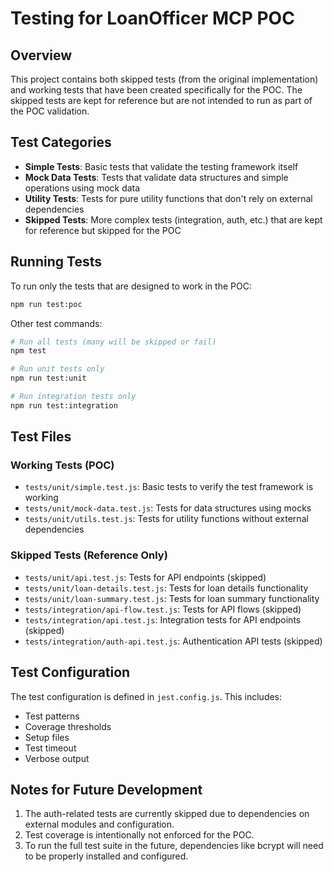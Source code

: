 # Testing for LoanOfficer MCP POC

## Overview

This project contains both skipped tests (from the original implementation) and working tests that have been created specifically for the POC. The skipped tests are kept for reference but are not intended to run as part of the POC validation.

## Test Categories

- **Simple Tests**: Basic tests that validate the testing framework itself
- **Mock Data Tests**: Tests that validate data structures and simple operations using mock data
- **Utility Tests**: Tests for pure utility functions that don't rely on external dependencies
- **Skipped Tests**: More complex tests (integration, auth, etc.) that are kept for reference but skipped for the POC

## Running Tests

To run only the tests that are designed to work in the POC:

```bash
npm run test:poc
```

Other test commands:

```bash
# Run all tests (many will be skipped or fail)
npm test

# Run unit tests only
npm run test:unit

# Run integration tests only
npm run test:integration
```

## Test Files

### Working Tests (POC)

- `tests/unit/simple.test.js`: Basic tests to verify the test framework is working
- `tests/unit/mock-data.test.js`: Tests for data structures using mocks
- `tests/unit/utils.test.js`: Tests for utility functions without external dependencies

### Skipped Tests (Reference Only)

- `tests/unit/api.test.js`: Tests for API endpoints (skipped)
- `tests/unit/loan-details.test.js`: Tests for loan details functionality
- `tests/unit/loan-summary.test.js`: Tests for loan summary functionality
- `tests/integration/api-flow.test.js`: Tests for API flows (skipped)
- `tests/integration/api.test.js`: Integration tests for API endpoints (skipped)
- `tests/integration/auth-api.test.js`: Authentication API tests (skipped)

## Test Configuration

The test configuration is defined in `jest.config.js`. This includes:

- Test patterns
- Coverage thresholds
- Setup files
- Test timeout
- Verbose output

## Notes for Future Development

1. The auth-related tests are currently skipped due to dependencies on external modules and configuration.
2. Test coverage is intentionally not enforced for the POC.
3. To run the full test suite in the future, dependencies like bcrypt will need to be properly installed and configured.

